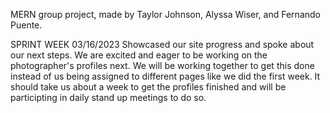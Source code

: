 MERN group project, made by Taylor Johnson, Alyssa Wiser, and Fernando Puente.


SPRINT WEEK 03/16/2023
Showcased our site progress and spoke about our next steps. We are excited and eager to be working on the photographer's profiles next. We will be working together to get this done instead of us being assigned to different pages like we did the first week. It should take us about a week to get the profiles finished and will be participting in daily stand up meetings to do so.
